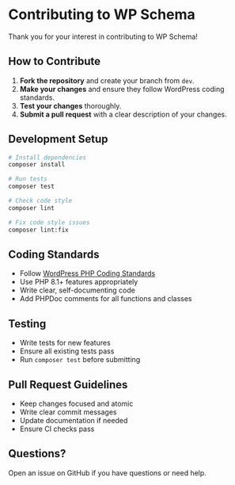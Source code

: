 # Contributing to WP Schema

Thank you for your interest in contributing to WP Schema!

## How to Contribute

1. **Fork the repository** and create your branch from `dev`.
2. **Make your changes** and ensure they follow WordPress coding standards.
3. **Test your changes** thoroughly.
4. **Submit a pull request** with a clear description of your changes.

## Development Setup

```bash
# Install dependencies
composer install

# Run tests
composer test

# Check code style
composer lint

# Fix code style issues
composer lint:fix
```

## Coding Standards

- Follow [WordPress PHP Coding Standards](https://developer.wordpress.org/coding-standards/wordpress-coding-standards/php/)
- Use PHP 8.1+ features appropriately
- Write clear, self-documenting code
- Add PHPDoc comments for all functions and classes

## Testing

- Write tests for new features
- Ensure all existing tests pass
- Run `composer test` before submitting

## Pull Request Guidelines

- Keep changes focused and atomic
- Write clear commit messages
- Update documentation if needed
- Ensure CI checks pass

## Questions?

Open an issue on GitHub if you have questions or need help.